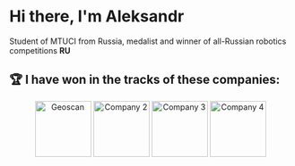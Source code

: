 # Hi there, I'm Aleksandr

Student of MTUCI from Russia, medalist and winner of all-Russian robotics competitions **RU**

## 🏆 I have won in the tracks of these companies:

<p align="center">
  <img src="https://github.com/ekimenkov33/pictures/blob/master/geo.png?raw=true" alt="Geoscan" width="100" height="100">
  <img src="https://github.com/ekimenkov33/pictures/blob/master/app.png?raw=true" alt="Company 2" width="100" height="100">
  <img src="https://github.com/ekimenkov33/pictures/blob/master/odk.png?raw=true" alt="Company 3" width="100" height="100">
  <img src="https://static.tildacdn.com/tild6637-6362-4665-b161-613764303539/7_logo_klimov.png" alt="Company 4" width="100" height="100">
</p>

<!--
**ekimenkov33/ekimenkov33** is a ✨ _special_ ✨ repository because its `README.md` (this file) appears on your GitHub profile.

Here are some ideas to get you started:

- 🔭 I’m currently working on ...
- 🌱 I’m currently learning ...
- 👯 I’m looking to collaborate on ...
- 🤔 I’m looking for help with ...
- 💬 Ask me about ...
- 📫 How to reach me: ...
- 😄 Pronouns: ...
- ⚡ Fun fact: ...
-->
